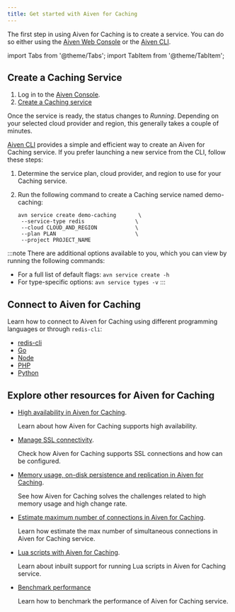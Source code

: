 ```yaml
---
title: Get started with Aiven for Caching
---
```


The first step in using Aiven for Caching is to create a service. You can do so either using the [Aiven Web Console](https://console.aiven.io/) or the [Aiven CLI](https://github.com/aiven/aiven-client).

import Tabs from '@theme/Tabs';
import TabItem from '@theme/TabItem';

## Create a Caching Service

<Tabs groupId="setup">
<TabItem value="Console" label="Console" default>

1.  Log in to the [Aiven Console](https://console.aiven.io/).
1.  [Create a Caching service](/docs/platform/howto/create_new_service)

Once the service is ready, the status changes to *Running*. Depending on
your selected cloud provider and region, this generally takes a couple
of minutes.

</TabItem>
<TabItem value="CLI" label="CLI">

[Aiven CLI](https://github.com/aiven/aiven-client) provides a simple and
efficient way to create an Aiven for Caching service. If you prefer
launching a new service from the CLI, follow these steps:

1. Determine the service plan, cloud provider, and region to
   use for your Caching service.

1. Run the following command to create a Caching service named
   demo-caching:

   ```
   avn service create demo-caching       \
    --service-type redis                \
    --cloud CLOUD_AND_REGION            \
    --plan PLAN                         \
    --project PROJECT_NAME

   ```

:::note
There are additional options available to you, which you can view by
running the following commands:

-   For a full list of default flags: `avn service create -h`
-   For type-specific options: `avn service types -v`
:::

</TabItem>
</Tabs>

## Connect to Aiven for Caching

Learn how to connect to Aiven for Caching using different programming
languages or through `redis-cli`:

-   [redis-cli](/docs/products/caching/howto/connect-redis-cli)
-   [Go](/docs/products/caching/howto/connect-go)
-   [Node](/docs/products/caching/howto/connect-node)
-   [PHP](/docs/products/caching/howto/connect-php)
-   [Python](/docs/products/caching/howto/connect-python)

## Explore other resources for Aiven for Caching

-   [High availability in Aiven for Caching](/docs/products/caching/concepts/high-availability-redis).

    Learn about how Aiven for Caching supports high availability.

-   [Manage SSL connectivity](/docs/products/caching/howto/manage-ssl-connectivity).

    Check how Aiven for Caching supports SSL connections and how can be
    configured.

-   [Memory usage, on-disk persistence and replication in Aiven for Caching](/docs/products/caching/concepts/memory-usage).

    See how Aiven for Caching solves the challenges related to high memory
    usage and high change rate.

-   [Estimate maximum number of connections in Aiven for Caching](/docs/products/caching/howto/estimate-max-number-of-connections).

    Learn how estimate the max number of simultaneous connections in
    Aiven for Caching service.

-   [Lua scripts with Aiven for Caching](/docs/products/caching/concepts/lua-scripts-caching).

    Learn about inbuilt support for running Lua scripts in Aiven for
    Caching service.

-   [Benchmark performance](/docs/products/caching/howto/benchmark-performance)

    Learn how to benchmark the performance of Aiven for Caching service.

